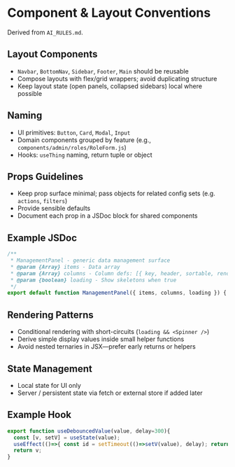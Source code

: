 # Component & Layout Conventions

Derived from `AI_RULES.md`.

## Layout Components
- `Navbar`, `BottomNav`, `Sidebar`, `Footer`, `Main` should be reusable
- Compose layouts with flex/grid wrappers; avoid duplicating structure
- Keep layout state (open panels, collapsed sidebars) local where possible

## Naming
- UI primitives: `Button`, `Card`, `Modal`, `Input`
- Domain components grouped by feature (e.g., `components/admin/roles/RoleForm.js`)
- Hooks: `useThing` naming, return tuple or object

## Props Guidelines
- Keep prop surface minimal; pass objects for related config sets (e.g. `actions`, `filters`)
- Provide sensible defaults
- Document each prop in a JSDoc block for shared components

## Example JSDoc
```jsx
/**
 * ManagementPanel - generic data management surface
 * @param {Array} items - Data array
 * @param {Array} columns - Column defs: [{ key, header, sortable, render? }]
 * @param {boolean} loading - Show skeletons when true
 */
export default function ManagementPanel({ items, columns, loading }) { /* ... */ }
```

## Rendering Patterns
- Conditional rendering with short-circuits (`loading && <Spinner />`)
- Derive simple display values inside small helper functions
- Avoid nested ternaries in JSX—prefer early returns or helpers

## State Management
- Local state for UI only
- Server / persistent state via fetch or external store if added later

## Example Hook
```js
export function useDebouncedValue(value, delay=300){
  const [v, setV] = useState(value);
  useEffect(()=>{ const id = setTimeout(()=>setV(value), delay); return ()=>clearTimeout(id); }, [value, delay]);
  return v;
}
```

